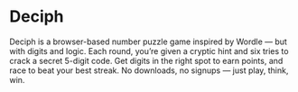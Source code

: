 # Deciph
Deciph is a browser-based number puzzle game inspired by Wordle — but with digits and logic. Each round, you’re given a cryptic hint and six tries to crack a secret 5-digit code. Get digits in the right spot to earn points, and race to beat your best streak. No downloads, no signups — just play, think, win.
